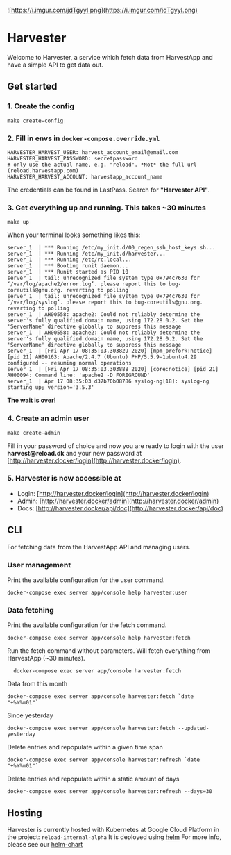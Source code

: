 ![https://i.imgur.com/jdTgyyI.png](https://i.imgur.com/jdTgyyI.png)

# Harvester

Welcome to Harvester, a service which fetch data from HarvestApp and
have a simple API to get data out.

## Get started

### 1. Create the config

```shell
make create-config
```

### 2. Fill in envs in `docker-compose.override.yml`

```shell
HARVESTER_HARVEST_USER: harvest_account_email@email.com
HARVESTER_HARVEST_PASSWORD: secretpassword
# only use the actual name, e.g. "reload". *Not* the full url (reload.harvestapp.com)
HARVESTER_HARVEST_ACCOUNT: harvestapp_account_name
```

The credentials can be found in LastPass. Search for __"Harvester API"__.

### 3. Get everything up and running. This takes ~30 minutes

```shell
make up
```

When your terminal looks something likes this:

```shell
server_1  | *** Running /etc/my_init.d/00_regen_ssh_host_keys.sh...
server_1  | *** Running /etc/my_init.d/harvester...
server_1  | *** Running /etc/rc.local...
server_1  | *** Booting runit daemon...
server_1  | *** Runit started as PID 10
server_1  | tail: unrecognized file system type 0x794c7630 for ‘/var/log/apache2/error.log’. please report this to bug-coreutils@gnu.org. reverting to polling
server_1  | tail: unrecognized file system type 0x794c7630 for ‘/var/log/syslog’. please report this to bug-coreutils@gnu.org. reverting to polling
server_1  | AH00558: apache2: Could not reliably determine the server's fully qualified domain name, using 172.28.0.2. Set the 'ServerName' directive globally to suppress this message
server_1  | AH00558: apache2: Could not reliably determine the server's fully qualified domain name, using 172.28.0.2. Set the 'ServerName' directive globally to suppress this message
server_1  | [Fri Apr 17 08:35:03.303829 2020] [mpm_prefork:notice] [pid 21] AH00163: Apache/2.4.7 (Ubuntu) PHP/5.5.9-1ubuntu4.29 configured -- resuming normal operations
server_1  | [Fri Apr 17 08:35:03.303888 2020] [core:notice] [pid 21] AH00094: Command line: 'apache2 -D FOREGROUND'
server_1  | Apr 17 08:35:03 d37b70b08786 syslog-ng[18]: syslog-ng starting up; version='3.5.3'
```

__The wait is over!__

### 4. Create an admin user

``` shell
make create-admin
```

Fill in your password of choice and now you are ready to login with the user __harvest@reload.dk__ and your new password at [http://harvester.docker/login](http://harvester.docker/login).

### 5. Harvester is now accessible at

- Login: [http://harvester.docker/login](http://harvester.docker/login)
- Admin: [http://harvester.docker/admin](http://harvester.docker/admin)
- Docs: [http://harvester.docker/api/doc](http://harvester.docker/api/doc)

## CLI

For fetching data from the HarvestApp API and managing users.

### User management

Print the available configuration for the user command.

```shell
docker-compose exec server app/console help harvester:user
```


### Data fetching

Print the available configuration for the fetch command.

```shell
docker-compose exec server app/console help harvester:fetch
```

Run the fetch command without parameters. Will fetch everything from HarvestApp (~30 minutes).

```shell
  docker-compose exec server app/console harvester:fetch
```

Data from this month

```shell
docker-compose exec server app/console harvester:fetch `date "+%Y%m01"`
```

Since yesterday

```shell
docker-compose exec server app/console harvester:fetch --updated-yesterday
```

Delete entries and repopulate within a given time span

```shell
docker-compose exec server app/console harvester:refresh `date "+%Y%m01"`
```

Delete entries and repopulate within a static amount of days

```shell
docker-compose exec server app/console harvester:refresh --days=30
```
## Hosting
Harvester is currently hosted with Kubernetes at Google Cloud Platform in the project: `reload-internal-alpha`
It is deployed using [helm](https://helm.sh/docs/topics/charts/)
For more info, please see our [helm-chart](./helm-chart)
